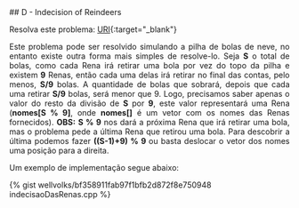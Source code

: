  <div id="indecision">
 
 </div>
## D - Indecision of Reindeers

Resolva este problema:
[URI][uri-2721]{:target="_blank"}

<p align="justify">
Este problema pode ser resolvido simulando a pilha de bolas de neve, no entanto existe outra forma mais simples de resolve-lo. Seja <b>S</b> o total de bolas, como cada Rena irá retirar uma bola por vez do topo da pilha e existem <b>9</b> Renas, então cada uma delas irá retirar no final das contas, pelo menos, <b>S/9</b> bolas. A quantidade de bolas que sobrará, depois que cada uma retirar <b>S/9</b> bolas, será menor que 9. Logo, precisamos saber apenas o valor do resto da divisão de <b>S</b> por <b>9</b>, este valor representará uma Rena (<b>nomes[S % 9]</b>, onde <b>nomes[]</b> é um vetor com os nomes das Renas fornecidos). <b>OBS:</b> <b>S % 9</b> nos dará a próxima Rena que irá retirar uma bola, mas o problema pede a última Rena que retirou uma bola. Para descobrir a última podemos fazer <b> ((S-1)+9) % 9 </b> ou basta deslocar o vetor dos nomes uma posição para a direita. 
</p>

Um exemplo de implementação segue abaixo:

{% gist wellvolks/bf358911fab97f1bfb2d872f8e750948 indecisaoDasRenas.cpp %}


[uri-2721]:		https://www.urionlinejudge.com.br/judge/pt/problems/view/2721


